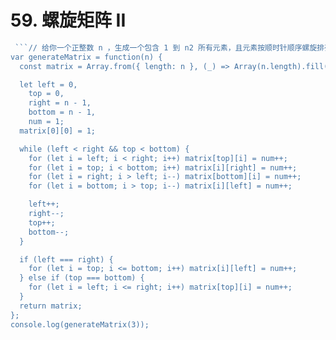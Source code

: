 # 59. 螺旋矩阵 II

```js
 ```// 给你一个正整数 n ，生成一个包含 1 到 n2 所有元素，且元素按顺时针顺序螺旋排列的 n x n 正方形矩阵 matrix 。
var generateMatrix = function(n) {
  const matrix = Array.from({ length: n }, (_) => Array(n.length).fill());

  let left = 0,
    top = 0,
    right = n - 1,
    bottom = n - 1,
    num = 1;
  matrix[0][0] = 1;

  while (left < right && top < bottom) {
    for (let i = left; i < right; i++) matrix[top][i] = num++;
    for (let i = top; i < bottom; i++) matrix[i][right] = num++;
    for (let i = right; i > left; i--) matrix[bottom][i] = num++;
    for (let i = bottom; i > top; i--) matrix[i][left] = num++;

    left++;
    right--;
    top++;
    bottom--;
  }

  if (left === right) {
    for (let i = top; i <= bottom; i++) matrix[i][left] = num++;
  } else if (top === bottom) {
    for (let i = left; i <= right; i++) matrix[top][i] = num++;
  }
  return matrix;
};
console.log(generateMatrix(3));
